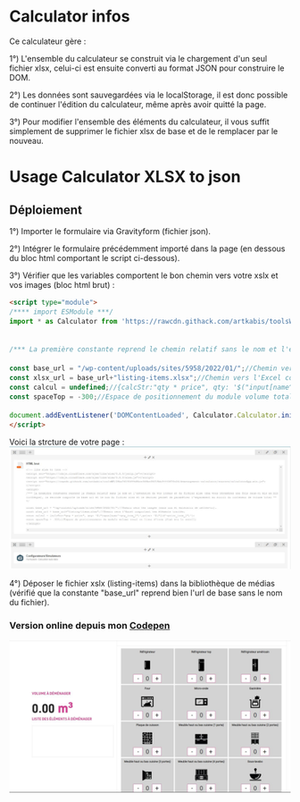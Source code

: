 # Calculator infos

Ce calculateur gère : 

1°) L'ensemble du calculateur se construit via le chargement d'un seul fichier xlsx, celui-ci est ensuite converti au format JSON pour construire le DOM.

2°) Les données sont sauvegardées via le localStorage, il est donc possible de continuer l'édition du calculateur, même après avoir quitté la page.

3°) Pour modifier l'ensemble des éléments du calculateur, il vous suffit simplement de supprimer le fichier xlsx de base et de le remplacer par le nouveau.

# Usage Calculator XLSX to json

## Déploiement

1°) Importer le formulaire via Gravityform (fichier json).

2°) Intégrer le formulaire précédemment importé dans la page (en dessous du bloc html comportant le script ci-dessous).

3°) Vérifier que les variables comportent le bon chemin vers votre xslx et vos images (bloc html brut) : 
```html
<script type="module">
/**** import ESModule ***/
import * as Calculator from 'https://rawcdn.githack.com/artkabis/toolsWP/50ca12c804edc3950248c355b5233e8134cb58e3/demenagement-calculator/module.calculator.min.mjs';


/*** La première constante reprend le chemin relatif sans le nom et l'extension de vos icones et du fichier xlsx (que vous récupérez une fois ceux-ci mis en bibliothèque), la seconde comporte la base url et le nom du fichier xlsx et le dernier permet de paramètrer l'espacement au scroll du conteneur de volume total ***/

const base_url = "/wp-content/uploads/sites/5958/2022/01/";//Chemin vers les images (sans nom et extension de celles-ci).
const xlsx_url = base_url+"listing-items.xlsx";//Chemin vers l'Excel comportant les éléments traités.
const calcul = undefined;//{calcStr:"qty * price", qty: '$("input[name^=qty_item_]")',price: '$("[id^=price_item_]")'};
const spaceTop = -300;//Espace de positionnement du module volume total et liste d'item (fixé via le scroll)

document.addEventListener('DOMContentLoaded', Calculator.Calculator.init({baseUrl:base_url,xlsxUrl: xlsx_url}));//Initialisation du calculateur après chargement du DOM
</script>
```
Voici la strcture de votre page : 
![Agencement de votre page](https://github.com/artkabis/toolsWP/blob/main/demenagement-calculator/sources/agencement-page-calculator.JPG)

4°) Déposer le fichier xslx (listing-items) dans la bibliothèque de médias (vérifié que la constante "base_url" reprend bien l'url de base sans le nom du fichier).



### Version online depuis mon [Codepen](https://codepen.io/artkabis/pen/wvXWrmB)


![Screen calculator](https://github.com/artkabis/toolsWP/blob/main/demenagement-calculator/sources/screen-calculator.JPG)
